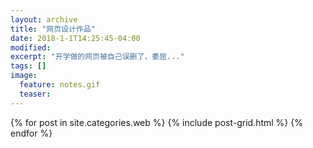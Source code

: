 ```yaml
---
layout: archive
title: "网页设计作品"
date: 2018-1-1T14:25:45-04:00
modified:
excerpt: "开学做的网页被自己误删了，委屈..."
tags: []
image: 
  feature: notes.gif
  teaser:
---
```



<div class="tiles">
{% for post in site.categories.web %}
  {% include post-grid.html %}
{% endfor %}
</div><!-- /.tiles 把所有categories 有 posts 的列出来-->
